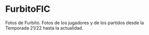 # FurbitoFIC
Fotos de Furbito. Fotos de los jugadores y de los partidos desde la Temporada 21/22 hasta la actualidad.

